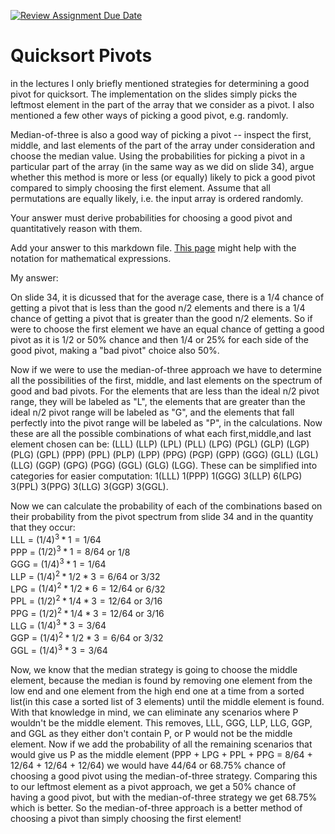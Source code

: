 [![Review Assignment Due Date](https://classroom.github.com/assets/deadline-readme-button-24ddc0f5d75046c5622901739e7c5dd533143b0c8e959d652212380cedb1ea36.svg)](https://classroom.github.com/a/IF3rQO50)
# Quicksort Pivots

in the lectures I only briefly mentioned strategies for determining a good pivot
for quicksort. The implementation on the slides simply picks the leftmost
element in the part of the array that we consider as a pivot. I also mentioned a
few other ways of picking a good pivot, e.g. randomly.

Median-of-three is also a good way of picking a pivot -- inspect the first,
middle, and last elements of the part of the array under consideration and
choose the median value. Using the probabilities for picking a pivot in a
particular part of the array (in the same way as we did on slide 34), argue
whether this method is more or less (or equally) likely to pick a good pivot
compared to simply choosing the first element. Assume that all permutations are
equally likely, i.e. the input array is ordered randomly.

Your answer must derive probabilities for choosing a good pivot and
quantitatively reason with them.

Add your answer to this markdown file. [This
page](https://docs.github.com/en/get-started/writing-on-github/working-with-advanced-formatting/writing-mathematical-expressions)
might help with the notation for mathematical expressions.

My answer:

On slide 34, it is dicussed that for the average case, there is a 1/4 chance of getting
a pivot that is less than the good n/2 elements and there is a 1/4 chance of getting
a pivot that is greater than the good n/2 elements. So if were to choose the first element
we have an equal chance of getting a good pivot as it is 1/2 or 50% chance and then 1/4 or 25%
for each side of the good pivot, making a "bad pivot" choice also 50%. 

Now if we were to use the median-of-three approach we have to determine all the possibilities
of the first, middle, and last elements on the spectrum of good and bad pivots. For the elements 
that are less than the ideal n/2 pivot range, they will be labeled as "L", the elements that are
greater than the ideal n/2 pivot range will be labeled as "G", and the elements that fall perfectly
into the pivot range will be labeled as "P", in the calculations. Now these are all the possible 
combinations of what each first,middle,and last element chosen can be: (LLL) (LLP) (LPL) (PLL)
(LPG) (PGL) (GLP) (LGP) (PLG) (GPL) (PPP) (PPL) (PLP) (LPP) (PPG) (PGP) (GPP) (GGG) (GLL) (LGL)
(LLG) (GGP) (GPG) (PGG) (GGL) (GLG) (LGG). These can be simplified into categories for easier
computation: 1(LLL) 1(PPP) 1(GGG) 3(LLP) 6(LPG) 3(PPL) 3(PPG) 3(LLG) 3(GGP) 3(GGL).

Now we can calculate the probability of each of the combinations based on their probability
from the pivot spectrum from slide 34 and in the quantity that they occur: <br>
LLL = $(1/4)^3 * 1 = 1/64$ <br>
PPP = $(1/2)^3 * 1 = 8/64$ or 1/8 <br>
GGG = $(1/4)^3 * 1 = 1/64$ <br>
LLP = $(1/4)^2 * 1/2 * 3 = 6/64$ or 3/32 <br>
LPG = $(1/4)^2 * 1/2 * 6 = 12/64$ or 6/32 <br>
PPL = $(1/2)^2 * 1/4 * 3 = 12/64$ or 3/16 <br>
PPG = $(1/2)^2 * 1/4 * 3 = 12/64$ or 3/16 <br>
LLG = $(1/4)^3 * 3 = 3/64$ <br>
GGP = $(1/4)^2 * 1/2 * 3 = 6/64$ or 3/32 <br>
GGL = $(1/4)^3 * 3 = 3/64$ <br>

Now, we know that the median strategy is going to choose the middle element, because 
the median is found by removing one element from the low end and one element from the 
high end one at a time from a sorted list(in this case a sorted list of 3 elements) 
until the middle element is found. With that knowledge in mind, we can eliminate any 
scenarios where P wouldn't be the middle element. This removes, LLL, GGG, LLP, LLG, 
GGP, and GGL as they either don't contain P, or P would not be the middle element.
Now if we add the probability of all the remaining scenarios that would give us P as 
the middle element (PPP + LPG + PPL + PPG = 8/64 + 12/64 + 12/64 + 12/64) we would
have 44/64 or 68.75% chance of choosing a good pivot using the median-of-three strategy.
Comparing this to our leftmost element as a pivot approach, we get a 50% chance of having
a good pivot, but with the median-of-three strategy we get 68.75% which is better. So
the median-of-three approach is a better method of choosing a pivot than simply 
choosing the first element!


